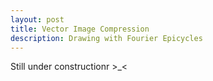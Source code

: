 ```yaml
---
layout: post
title: Vector Image Compression
description: Drawing with Fourier Epicycles
---
```

Still under constructionr >_<
